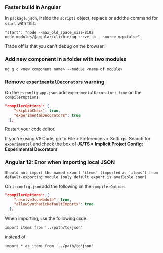### Faster build in Angular

In `package.json`, inside the `scripts` object, replace or add the command for `start` with this:

```"start": "node --max_old_space_size=8192 node_modules/@angular/cli/bin/ng serve -o --source-map=false",```

Trade off is that you can't debug on the browser.

### Add new component in a folder with two modules

```ng g c <new component name> --module <name of module>```

### Remove ```experimentalDecorators``` warning

On the ``tsconfig.app.json`` add ``experimentalDecorator: true`` on the ``compilerOptions``

```json
"compilerOptions": {
    "skipLibCheck": true,
    "experimentalDecorators": true
  },

```

Restart your code editor.

If you're using VS Code, go to File > Preferences > Settings. Search for ``experimental`` and check the box of **JS/TS > Implicit Project Config: Experimental Decorators**

### Angular 12: Error when importing local JSON

``Should not import the named export 'items' (imported as 'items') from default-exporting module (only default export is available soon)``

On ``tsconfig.json`` add the following on the ``compilerOptions``

```json
"compilerOptions": {
    "resolveJsonModule": true,
    "allowSyntheticDefaultImports": true 
  },
```

When importing, use the following code:

```import items from '../path/to/json'```

instead of

```import * as items from '../path/to/json'```

